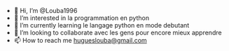 - 👋 Hi, I’m @Louba1996
- 👀 I’m interested in  la programmation en python
- 🌱 I’m currently learning le langage python en mode debutant 
- 💞️ I’m looking to collaborate avec les gens pour encore mieux apprendre 
- 📫 How to reach me  hugueslouba@gmail.com

<!---
Louba1996/Louba1996 is a ✨ special ✨ repository because its `README.md` (this file) appears on your GitHub profile.
You can click the Preview link to take a look at your changes.
--->
